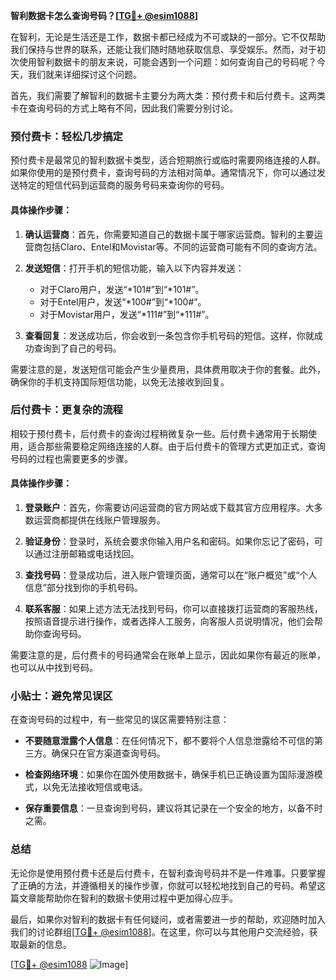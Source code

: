 **智利数据卡怎么查询号码？[[TG💪+ @esim1088](https://t.me/s/esim1088)]**

在智利，无论是生活还是工作，数据卡都已经成为不可或缺的一部分。它不仅帮助我们保持与世界的联系，还能让我们随时随地获取信息、享受娱乐。然而，对于初次使用智利数据卡的朋友来说，可能会遇到一个问题：如何查询自己的号码呢？今天，我们就来详细探讨这个问题。

首先，我们需要了解智利的数据卡主要分为两大类：预付费卡和后付费卡。这两类卡在查询号码的方式上略有不同，因此我们需要分别讨论。

### 预付费卡：轻松几步搞定

预付费卡是最常见的智利数据卡类型，适合短期旅行或临时需要网络连接的人群。如果你使用的是预付费卡，查询号码的方法相对简单。通常情况下，你可以通过发送特定的短信代码到运营商的服务号码来查询你的号码。

#### 具体操作步骤：

1. **确认运营商**：首先，你需要知道自己的数据卡属于哪家运营商。智利的主要运营商包括Claro、Entel和Movistar等。不同的运营商可能有不同的查询方法。
   
2. **发送短信**：打开手机的短信功能，输入以下内容并发送：
   - 对于Claro用户，发送“*101#”到“*101#”。
   - 对于Entel用户，发送“*100#”到“*100#”。
   - 对于Movistar用户，发送“*111#”到“*111#”。

3. **查看回复**：发送成功后，你会收到一条包含你手机号码的短信。这样，你就成功查询到了自己的号码。

需要注意的是，发送短信可能会产生少量费用，具体费用取决于你的套餐。此外，确保你的手机支持国际短信功能，以免无法接收到回复。

### 后付费卡：更复杂的流程

相较于预付费卡，后付费卡的查询过程稍微复杂一些。后付费卡通常用于长期使用，适合那些需要稳定网络连接的人群。由于后付费卡的管理方式更加正式，查询号码的过程也需要更多的步骤。

#### 具体操作步骤：

1. **登录账户**：首先，你需要访问运营商的官方网站或下载其官方应用程序。大多数运营商都提供在线账户管理服务。

2. **验证身份**：登录时，系统会要求你输入用户名和密码。如果你忘记了密码，可以通过注册邮箱或电话找回。

3. **查找号码**：登录成功后，进入账户管理页面，通常可以在“账户概览”或“个人信息”部分找到你的手机号码。

4. **联系客服**：如果上述方法无法找到号码，你可以直接拨打运营商的客服热线，按照语音提示进行操作，或者选择人工服务，向客服人员说明情况，他们会帮助你查询号码。

需要注意的是，后付费卡的号码通常会在账单上显示，因此如果你有最近的账单，也可以从中找到号码。

### 小贴士：避免常见误区

在查询号码的过程中，有一些常见的误区需要特别注意：

- **不要随意泄露个人信息**：在任何情况下，都不要将个人信息泄露给不可信的第三方。确保只在官方渠道查询号码。
  
- **检查网络环境**：如果你在国外使用数据卡，确保手机已正确设置为国际漫游模式，以免无法接收短信或电话。

- **保存重要信息**：一旦查询到号码，建议将其记录在一个安全的地方，以备不时之需。

### 总结

无论你是使用预付费卡还是后付费卡，在智利查询号码并不是一件难事。只要掌握了正确的方法，并遵循相关的操作步骤，你就可以轻松地找到自己的号码。希望这篇文章能帮助你在智利的数据卡使用过程中更加得心应手。

最后，如果你对智利的数据卡有任何疑问，或者需要进一步的帮助，欢迎随时加入我们的讨论群组[[TG💪+ @esim1088](https://t.me/s/esim1088)]。在这里，你可以与其他用户交流经验，获取最新的信息。

[[TG💪+ @esim1088](https://t.me/s/esim1088) ![Image](https://i.postimg.cc/4NQfJmqS/Snipaste-2025-05-13-00-14-12.png)]